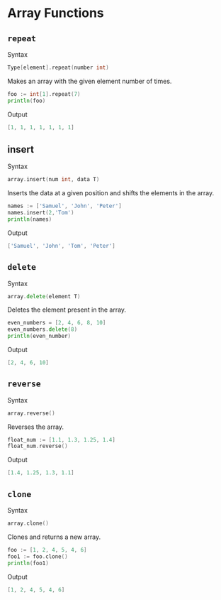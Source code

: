 # Array Functions

## `repeat`

Syntax

```go
Type[element].repeat(number int)
```

Makes an array with the given element number of times.

```go
foo := int[1].repeat(7)
println(foo)
```

Output

```go
[1, 1, 1, 1, 1, 1, 1]
```

## insert

Syntax

```go
array.insert(num int, data T)
```

Inserts the data at a given position and shifts the elements in the array.

```go
names := ['Samuel', 'John', 'Peter']
names.insert(2,'Tom')
println(names)
```

Output

```go
['Samuel', 'John', 'Tom', 'Peter']
```

## `delete`

Syntax

```go
array.delete(element T)
```

Deletes the element present in the array.

```go
even_numbers = [2, 4, 6, 8, 10]
even_numbers.delete(8)
println(even_number)
```

Output

```go
[2, 4, 6, 10]
```

## `reverse`

Syntax

```go
array.reverse()
```

Reverses the array.

```go
float_num := [1.1, 1.3, 1.25, 1.4]
float_num.reverse()
```

Output

```go
[1.4, 1.25, 1.3, 1.1]
```

## `clone`

Syntax

```go
array.clone()
```

Clones and returns a new array.

```go
foo := [1, 2, 4, 5, 4, 6]
foo1 := foo.clone()
println(foo1)
```

Output

```go
[1, 2, 4, 5, 4, 6]
```
